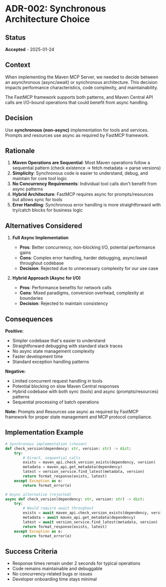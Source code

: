 # ADR-002: Synchronous Architecture Choice

## Status
**Accepted** - 2025-01-24

## Context
When implementing the Maven MCP Server, we needed to decide between an asynchronous (async/await) or synchronous architecture. This decision impacts performance characteristics, code complexity, and maintainability.

The FastMCP framework supports both patterns, and Maven Central API calls are I/O-bound operations that could benefit from async handling.

## Decision
Use **synchronous (non-async)** implementation for tools and services. Prompts and resources use async as required by FastMCP framework.

## Rationale
1. **Maven Operations are Sequential**: Most Maven operations follow a sequential pattern (check existence → fetch metadata → parse versions)
2. **Simplicity**: Synchronous code is easier to understand, debug, and maintain for core tool logic
3. **No Concurrency Requirements**: Individual tool calls don't benefit from async patterns
4. **Hybrid Architecture**: FastMCP requires async for prompts/resources but allows sync for tools
5. **Error Handling**: Synchronous error handling is more straightforward with try/catch blocks for business logic

## Alternatives Considered
1. **Full Async Implementation**
   - **Pros**: Better concurrency, non-blocking I/O, potential performance gains
   - **Cons**: Complex error handling, harder debugging, async/await throughout codebase
   - **Decision**: Rejected due to unnecessary complexity for our use case

2. **Hybrid Approach (Async for I/O)**
   - **Pros**: Performance benefits for network calls
   - **Cons**: Mixed paradigms, conversion overhead, complexity at boundaries
   - **Decision**: Rejected to maintain consistency

## Consequences
**Positive:**
- Simpler codebase that's easier to understand
- Straightforward debugging with standard stack traces
- No async state management complexity
- Faster development time
- Standard exception handling patterns

**Negative:**
- Limited concurrent request handling in tools
- Potential blocking on slow Maven Central responses
- Hybrid codebase with both sync (tools) and async (prompts/resources) patterns
- Sequential processing of batch operations

**Note:** Prompts and Resources use async as required by FastMCP framework for proper state management and MCP protocol compliance.

## Implementation Example
```python
# Synchronous implementation (chosen)
def check_version(dependency: str, version: str) -> dict:
    try:
        # Direct, sequential calls
        exists = maven_api.check_version_exists(dependency, version)
        metadata = maven_api.get_metadata(dependency)
        latest = version_service.find_latest(metadata, version)
        return format_response(exists, latest)
    except Exception as e:
        return format_error(e)

# Async alternative (rejected)
async def check_version(dependency: str, version: str) -> dict:
    try:
        # Would require await throughout
        exists = await maven_api.check_version_exists(dependency, version)
        metadata = await maven_api.get_metadata(dependency)
        latest = await version_service.find_latest(metadata, version)
        return format_response(exists, latest)
    except Exception as e:
        return format_error(e)
```

## Success Criteria
- Response times remain under 2 seconds for typical operations
- Code remains maintainable and debuggable
- No concurrency-related bugs or issues
- Developer onboarding time stays minimal